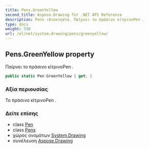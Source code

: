 ```yaml
---
title: Pens.GreenYellow
second_title: Aspose.Drawing for .NET API Reference
description: Pens ιδιοκτησία. Παίρνει το πράσινο κίτρινοPen .
type: docs
weight: 530
url: /el/net/system.drawing/pens/greenyellow/
---
```

## Pens.GreenYellow property

Παίρνει το πράσινο κίτρινοPen .

```csharp
public static Pen GreenYellow { get; }
```

### Αξία περιουσίας

Το πράσινο κίτρινοPen .

### Δείτε επίσης

* class [Pen](../../pen/)
* class [Pens](../)
* χώρος ονομάτων [System.Drawing](../../pens/)
* συνέλευση [Aspose.Drawing](../../../)


